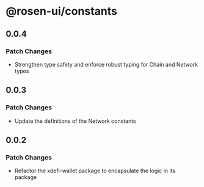 # @rosen-ui/constants

## 0.0.4

### Patch Changes

- Strengthen type safety and enforce robust typing for Chain and Network types

## 0.0.3

### Patch Changes

- Update the definitions of the Network constants

## 0.0.2

### Patch Changes

- Refactor the xdefi-wallet package to encapsulate the logic in its package
